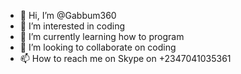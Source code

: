 - 👋 Hi, I’m @Gabbum360
- 👀 I’m interested in coding
- 🌱 I’m currently learning how to program
- 💞️ I’m looking to collaborate on coding 
- 📫 How to reach me on Skype on +2347041035361

<!---
Gabbum360/Gabbum360 is a ✨ special ✨ repository because its `README.md` (this file) appears on your GitHub profile.
You can click the Preview link to take a look at your changes.
--->
